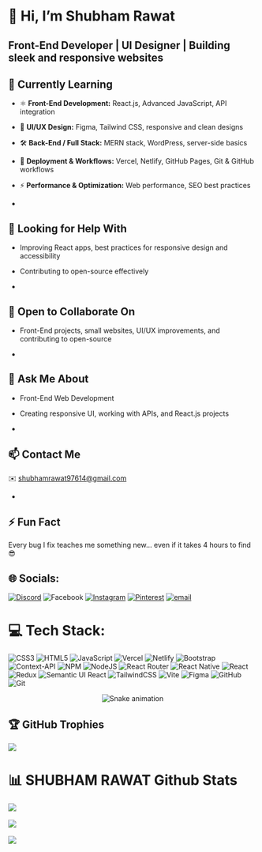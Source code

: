 # 👋 Hi, I’m Shubham Rawat

**Front-End Developer | UI Designer | Building sleek and responsive websites**
-


## 🌱 Currently Learning
- ⚛️ **Front-End Development:** React.js, Advanced JavaScript, API integration  
- 🎨 **UI/UX Design:** Figma, Tailwind CSS, responsive and clean designs  
- 🛠 **Back-End / Full Stack:** MERN stack, WordPress, server-side basics  
- 🚀 **Deployment & Workflows:** Vercel, Netlify, GitHub Pages, Git & GitHub workflows  
- ⚡ **Performance & Optimization:** Web performance, SEO best practices


-

## 🤝 Looking for Help With
- Improving React apps, best practices for responsive design and accessibility
- Contributing to open-source effectively  
 

-

## 👯 Open to Collaborate On
- Front-End projects, small websites, UI/UX improvements, and contributing to open-source

-

## 💬 Ask Me About
- Front-End Web Development  
- Creating responsive UI, working with APIs, and React.js projects


-

## 📫 Contact Me
✉️ shubhamrawat97614@gmail.com  

-

## ⚡ Fun Fact
Every bug I fix teaches me something new… even if it takes 4 hours to find 😎



## 🌐 Socials:
[![Discord](https://img.shields.io/badge/Discord-%237289DA.svg?logo=discord&logoColor=white)](https://discord.gg/https://discord.gg/n9kkBn7H) ![Facebook](https://img.shields.io/badge/Facebook-%231877F2.svg?logo=Facebook&logoColor=white) [![Instagram](https://img.shields.io/badge/Instagram-%23E4405F.svg?logo=Instagram&logoColor=white)](https://instagram.com/shubham-rawat) [![Pinterest](https://img.shields.io/badge/Pinterest-%23E60023.svg?logo=Pinterest&logoColor=white)](https://pinterest.com/ishubhamrwt) [![email](https://img.shields.io/badge/Email-D14836?logo=gmail&logoColor=white)](mailto:shubhamrawat@gmail.com) 

# 💻 Tech Stack:
![CSS3](https://img.shields.io/badge/css3-%231572B6.svg?style=for-the-badge&logo=css3&logoColor=white) ![HTML5](https://img.shields.io/badge/html5-%23E34F26.svg?style=for-the-badge&logo=html5&logoColor=white) ![JavaScript](https://img.shields.io/badge/javascript-%23323330.svg?style=for-the-badge&logo=javascript&logoColor=%23F7DF1E) ![Vercel](https://img.shields.io/badge/vercel-%23000000.svg?style=for-the-badge&logo=vercel&logoColor=white) ![Netlify](https://img.shields.io/badge/netlify-%23000000.svg?style=for-the-badge&logo=netlify&logoColor=#00C7B7) ![Bootstrap](https://img.shields.io/badge/bootstrap-%238511FA.svg?style=for-the-badge&logo=bootstrap&logoColor=white) ![Context-API](https://img.shields.io/badge/Context--Api-000000?style=for-the-badge&logo=react) ![NPM](https://img.shields.io/badge/NPM-%23CB3837.svg?style=for-the-badge&logo=npm&logoColor=white) ![NodeJS](https://img.shields.io/badge/node.js-6DA55F?style=for-the-badge&logo=node.js&logoColor=white) ![React Router](https://img.shields.io/badge/React_Router-CA4245?style=for-the-badge&logo=react-router&logoColor=white) ![React Native](https://img.shields.io/badge/react_native-%2320232a.svg?style=for-the-badge&logo=react&logoColor=%2361DAFB) ![React](https://img.shields.io/badge/react-%2320232a.svg?style=for-the-badge&logo=react&logoColor=%2361DAFB) ![Redux](https://img.shields.io/badge/redux-%23593d88.svg?style=for-the-badge&logo=redux&logoColor=white) ![Semantic UI React](https://img.shields.io/badge/Semantic%20UI%20React-%2335BDB2.svg?style=for-the-badge&logo=SemanticUIReact&logoColor=white) ![TailwindCSS](https://img.shields.io/badge/tailwindcss-%2338B2AC.svg?style=for-the-badge&logo=tailwind-css&logoColor=white) ![Vite](https://img.shields.io/badge/vite-%23646CFF.svg?style=for-the-badge&logo=vite&logoColor=white) ![Figma](https://img.shields.io/badge/figma-%23F24E1E.svg?style=for-the-badge&logo=figma&logoColor=white) ![GitHub](https://img.shields.io/badge/github-%23121011.svg?style=for-the-badge&logo=github&logoColor=white) ![Git](https://img.shields.io/badge/git-%23F05033.svg?style=for-the-badge&logo=git&logoColor=white)



<div align="center">
  <img src="https://profile-readme-generator.com/assets/snake.svg" alt="Snake animation" />
</div>



## 🏆 GitHub Trophies

![](https://github-profile-trophy.vercel.app/?username=Shubham-Rawatt&theme=transparent&no-frame=true&no-bg=true&margin-w=4)





# 📊 SHUBHAM RAWAT Github Stats

![](https://github-readme-stats.vercel.app/api?username=Shubham-Rawatt&theme=dark&hide_border=false&include_all_commits=true&count_private=true)<br/>  <br/>
![](https://nirzak-streak-stats.vercel.app/?user=Shubham-Rawatt&theme=dark&hide_border=false)<br/> <br/>
![](https://github-readme-stats.vercel.app/api/top-langs/?username=Shubham-Rawatt&theme=dark&hide_border=false&include_all_commits=true&count_private=true&layout=compact)





<!-- Shubham Rawat -->
